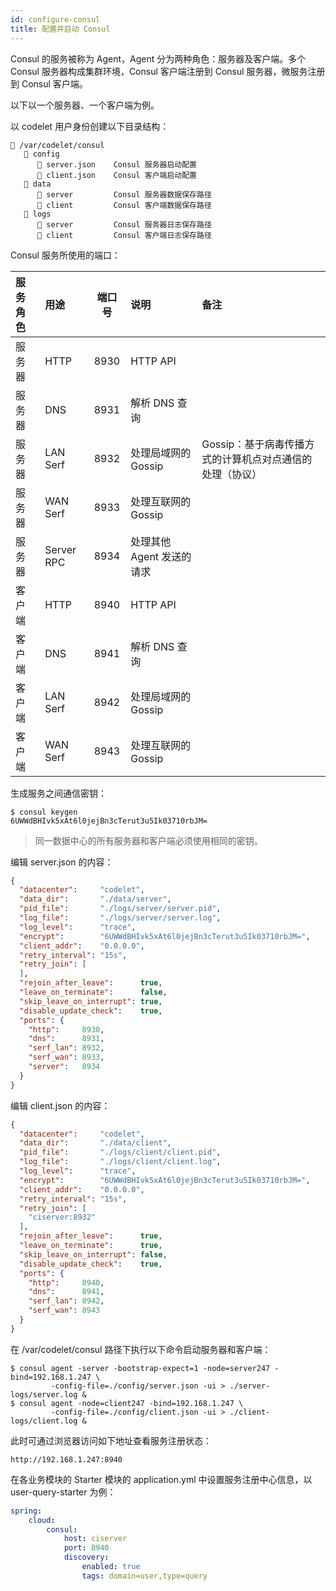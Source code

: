 ```yaml
---
id: configure-consul
title: 配置并启动 Consul
---
```


Consul 的服务被称为 Agent，Agent 分为两种角色：服务器及客户端。多个 Consul 服务器构成集群环境，Consul 客户端注册到 Consul 服务器，微服务注册到 Consul 客户端。

以下以一个服务器、一个客户端为例。

以 codelet 用户身份创建以下目录结构：

```text
📁 /var/codelet/consul
   📁 config
      📃 server.json    Consul 服务器启动配置
      📃 client.json    Consul 客户端启动配置
   📁 data
      📁 server         Consul 服务器数据保存路径
      📁 client         Consul 客户端数据保存路径
   📁 logs
      📁 server         Consul 服务器日志保存路径
      📁 client         Consul 客户端日志保存路径
```

Consul 服务所使用的端口：

|服务角色|用途|端口号|说明|备注|
|:---|:---|:---:|:---|:---|
|服务器|HTTP|8930|HTTP API||
|服务器|DNS|8931|解析 DNS 查询||
|服务器|LAN Serf|8932|处理局域网的 Gossip|Gossip：基于病毒传播方式的计算机点对点通信的处理（协议）|
|服务器|WAN Serf|8933|处理互联网的 Gossip||
|服务器|Server RPC|8934|处理其他 Agent 发送的请求||
|客户端|HTTP|8940|HTTP API||
|客户端|DNS|8941|解析 DNS 查询||
|客户端|LAN Serf|8942|处理局域网的 Gossip||
|客户端|WAN Serf|8943|处理互联网的 Gossip||

生成服务之间通信密钥：

```shell
$ consul keygen
6UWWdBHIvk5xAt6l0jejBn3cTerut3u5Ik03710rbJM=
```

> 同一数据中心的所有服务器和客户端必须使用相同的密钥。

编辑 server.json 的内容：

```json
{
  "datacenter":     "codelet",
  "data_dir":       "./data/server",
  "pid_file":       "./logs/server/server.pid",
  "log_file":       "./logs/server/server.log",
  "log_level":      "trace",
  "encrypt":        "6UWWdBHIvk5xAt6l0jejBn3cTerut3u5Ik03710rbJM=",
  "client_addr":    "0.0.0.0",
  "retry_interval": "15s",
  "retry_join": [
  ],
  "rejoin_after_leave":      true,
  "leave_on_terminate":      false,
  "skip_leave_on_interrupt": true,
  "disable_update_check":    true,
  "ports": {
    "http":     8930,
    "dns":      8931,
    "serf_lan": 8932,
    "serf_wan": 8933,
    "server":   8934
  }
}
```

编辑 client.json 的内容：

```json
{
  "datacenter":     "codelet",
  "data_dir":       "./data/client",
  "pid_file":       "./logs/client/client.pid",
  "log_file":       "./logs/client/client.log",
  "log_level":      "trace",
  "encrypt":        "6UWWdBHIvk5xAt6l0jejBn3cTerut3u5Ik03710rbJM=",
  "client_addr":    "0.0.0.0",
  "retry_interval": "15s",
  "retry_join": [
    "ciserver:8932"
  ],
  "rejoin_after_leave":      true,
  "leave_on_terminate":      true,
  "skip_leave_on_interrupt": false,
  "disable_update_check":    true,
  "ports": {
    "http":     8940,
    "dns":      8941,
    "serf_lan": 8942,
    "serf_wan": 8943
  }
}
```

在 /var/codelet/consul 路径下执行以下命令启动服务器和客户端：

```shell
$ consul agent -server -bootstrap-expect=1 -node=server247 -bind=192.168.1.247 \
         -config-file=./config/server.json -ui > ./server-logs/server.log &
$ consul agent -node=client247 -bind=192.168.1.247 \
         -config-file=./config/client.json -ui > ./client-logs/client.log &
```

此时可通过浏览器访问如下地址查看服务注册状态：

```text
http://192.168.1.247:8940
```

在各业务模块的 Starter 模块的 application.yml 中设置服务注册中心信息，以 user-query-starter 为例：

```yaml
spring:
    cloud:
        consul:
            host: ciserver
            port: 8940
            discovery:
                enabled: true
                tags: domain=user,type=query
```
